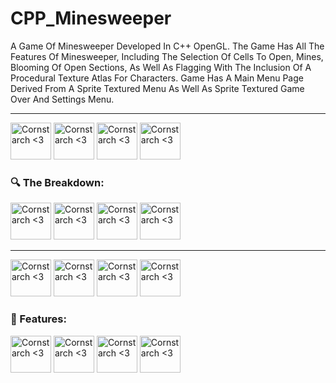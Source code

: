 # CPP_Minesweeper

A Game Of Minesweeper Developed In C++ OpenGL. The Game Has All The Features Of Minesweeper, Including The Selection Of Cells To Open, Mines, Blooming Of Open Sections, As Well As Flagging With The Inclusion Of A Procedural Texture Atlas For Characters. Game Has A Main Menu Page Derived From A Sprite Textured Menu As Well As Sprite Textured Game Over And Settings Menu. 


-----------

<img src="https://github.com/user-attachments/assets/fcf72b92-0148-45cf-87fd-7dfdb2dddd99" alt="Cornstarch <3" width="65" height="59"> <img src="https://github.com/user-attachments/assets/fcf72b92-0148-45cf-87fd-7dfdb2dddd99" alt="Cornstarch <3" width="65" height="59"> <img src="https://github.com/user-attachments/assets/fcf72b92-0148-45cf-87fd-7dfdb2dddd99" alt="Cornstarch <3" width="65" height="59"> <img src="https://github.com/user-attachments/assets/fcf72b92-0148-45cf-87fd-7dfdb2dddd99" alt="Cornstarch <3" width="65" height="59"> 

<h3>🔍 The Breakdown:</h3>



<img src="https://github.com/user-attachments/assets/3f0d1297-da30-4f13-a56c-c416ae053653" alt="Cornstarch <3" width="65" height="59"> <img src="https://github.com/user-attachments/assets/3f0d1297-da30-4f13-a56c-c416ae053653" alt="Cornstarch <3" width="65" height="59"> <img src="https://github.com/user-attachments/assets/3f0d1297-da30-4f13-a56c-c416ae053653" alt="Cornstarch <3" width="65" height="59"> <img src="https://github.com/user-attachments/assets/3f0d1297-da30-4f13-a56c-c416ae053653" alt="Cornstarch <3" width="65" height="59"> 


-----------

<img src="https://github.com/user-attachments/assets/4e952549-dfb2-4635-a8f9-e3cbff7c0354" alt="Cornstarch <3" width="65" height="59"> <img src="https://github.com/user-attachments/assets/4e952549-dfb2-4635-a8f9-e3cbff7c0354" alt="Cornstarch <3" width="65" height="59"> <img src="https://github.com/user-attachments/assets/4e952549-dfb2-4635-a8f9-e3cbff7c0354" alt="Cornstarch <3" width="65" height="59"> <img src="https://github.com/user-attachments/assets/4e952549-dfb2-4635-a8f9-e3cbff7c0354" alt="Cornstarch <3" width="65" height="59"> 



<h3>🌟 Features:</h3>


<img src="https://github.com/user-attachments/assets/6a82e173-9614-47bb-af26-d730090a8152" alt="Cornstarch <3" width="65" height="59"> <img src="https://github.com/user-attachments/assets/6a82e173-9614-47bb-af26-d730090a8152" alt="Cornstarch <3" width="65" height="59"> <img src="https://github.com/user-attachments/assets/6a82e173-9614-47bb-af26-d730090a8152" alt="Cornstarch <3" width="65" height="59"> <img src="https://github.com/user-attachments/assets/6a82e173-9614-47bb-af26-d730090a8152" alt="Cornstarch <3" width="65" height="59">
